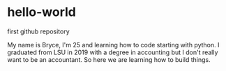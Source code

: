 # hello-world
first github repository

My name is Bryce, I'm 25 and learning how to code starting with python.
I graduated from LSU in 2019 with a degree in accounting but I don't really want to be an accountant.
So here we are learning how to build things.
